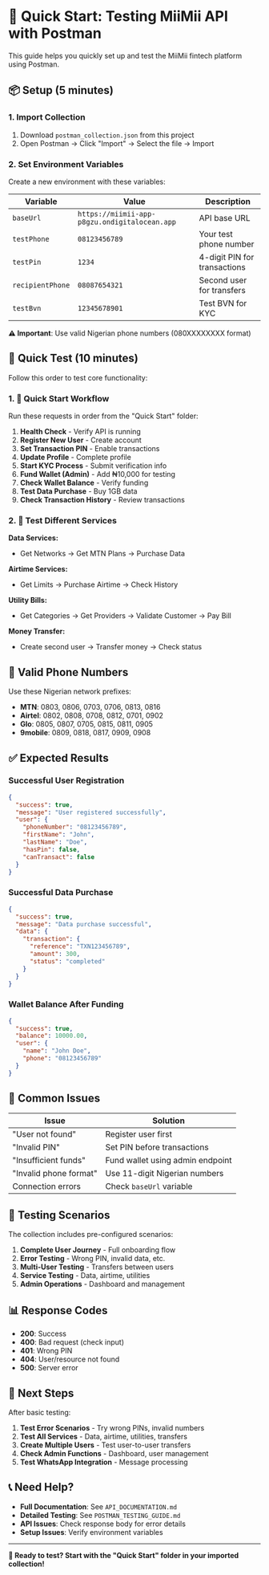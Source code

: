 # 🚀 Quick Start: Testing MiiMii API with Postman

This guide helps you quickly set up and test the MiiMii fintech platform using Postman.

## 📦 Setup (5 minutes)

### 1. Import Collection
1. Download `postman_collection.json` from this project
2. Open Postman → Click "Import" → Select the file → Import

### 2. Set Environment Variables
Create a new environment with these variables:

| Variable | Value | Description |
|----------|-------|-------------|
| `baseUrl` | `https://miimii-app-p8gzu.ondigitalocean.app` | API base URL |
| `testPhone` | `08123456789` | Your test phone number |
| `testPin` | `1234` | 4-digit PIN for transactions |
| `recipientPhone` | `08087654321` | Second user for transfers |
| `testBvn` | `12345678901` | Test BVN for KYC |

**⚠️ Important**: Use valid Nigerian phone numbers (080XXXXXXXX format)

## 🎯 Quick Test (10 minutes)

Follow this order to test core functionality:

### 1. 🚀 Quick Start Workflow
Run these requests in order from the "Quick Start" folder:

1. **Health Check** - Verify API is running
2. **Register New User** - Create account
3. **Set Transaction PIN** - Enable transactions
4. **Update Profile** - Complete profile
5. **Start KYC Process** - Submit verification info
6. **Fund Wallet (Admin)** - Add ₦10,000 for testing
7. **Check Wallet Balance** - Verify funding
8. **Test Data Purchase** - Buy 1GB data
9. **Check Transaction History** - Review transactions

### 2. 🧪 Test Different Services

**Data Services:**
- Get Networks → Get MTN Plans → Purchase Data

**Airtime Services:**
- Get Limits → Purchase Airtime → Check History

**Utility Bills:**
- Get Categories → Get Providers → Validate Customer → Pay Bill

**Money Transfer:**
- Create second user → Transfer money → Check status

## 📱 Valid Phone Numbers

Use these Nigerian network prefixes:
- **MTN**: 0803, 0806, 0703, 0706, 0813, 0816
- **Airtel**: 0802, 0808, 0708, 0812, 0701, 0902
- **Glo**: 0805, 0807, 0705, 0815, 0811, 0905
- **9mobile**: 0809, 0818, 0817, 0909, 0908

## ✅ Expected Results

### Successful User Registration
```json
{
  "success": true,
  "message": "User registered successfully",
  "user": {
    "phoneNumber": "08123456789",
    "firstName": "John",
    "lastName": "Doe",
    "hasPin": false,
    "canTransact": false
  }
}
```

### Successful Data Purchase
```json
{
  "success": true,
  "message": "Data purchase successful",
  "data": {
    "transaction": {
      "reference": "TXN123456789",
      "amount": 300,
      "status": "completed"
    }
  }
}
```

### Wallet Balance After Funding
```json
{
  "success": true,
  "balance": 10000.00,
  "user": {
    "name": "John Doe",
    "phone": "08123456789"
  }
}
```

## 🚨 Common Issues

| Issue | Solution |
|-------|----------|
| "User not found" | Register user first |
| "Invalid PIN" | Set PIN before transactions |
| "Insufficient funds" | Fund wallet using admin endpoint |
| "Invalid phone format" | Use 11-digit Nigerian numbers |
| Connection errors | Check `baseUrl` variable |

## 🧪 Testing Scenarios

The collection includes pre-configured scenarios:

1. **Complete User Journey** - Full onboarding flow
2. **Error Testing** - Wrong PIN, invalid data, etc.
3. **Multi-User Testing** - Transfers between users
4. **Service Testing** - Data, airtime, utilities
5. **Admin Operations** - Dashboard and management

## 📊 Response Codes

- **200**: Success
- **400**: Bad request (check input)
- **401**: Wrong PIN
- **404**: User/resource not found
- **500**: Server error

## 🎯 Next Steps

After basic testing:

1. **Test Error Scenarios** - Try wrong PINs, invalid numbers
2. **Test All Services** - Data, airtime, utilities, transfers
3. **Create Multiple Users** - Test user-to-user transfers
4. **Check Admin Functions** - Dashboard, user management
5. **Test WhatsApp Integration** - Message processing

## 📞 Need Help?

- **Full Documentation**: See `API_DOCUMENTATION.md`
- **Detailed Testing**: See `POSTMAN_TESTING_GUIDE.md`
- **API Issues**: Check response body for error details
- **Setup Issues**: Verify environment variables

---

**🚀 Ready to test? Start with the "Quick Start" folder in your imported collection!**